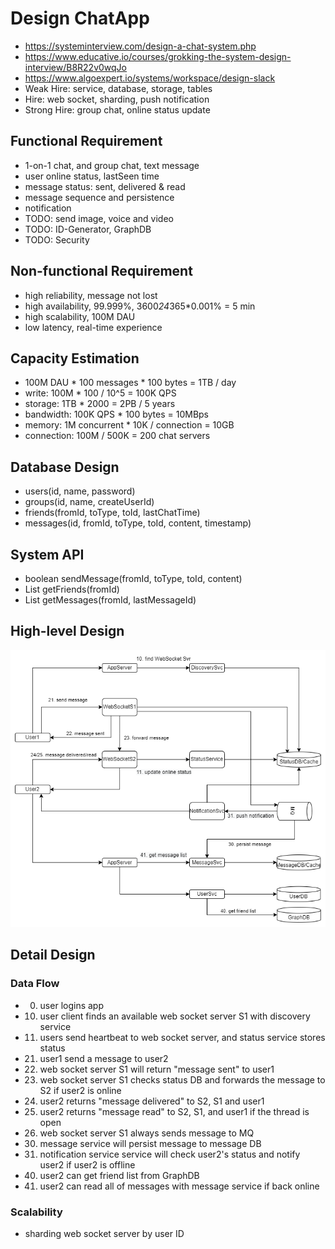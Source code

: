 # Design ChatApp
- https://systeminterview.com/design-a-chat-system.php
- https://www.educative.io/courses/grokking-the-system-design-interview/B8R22v0wqJo
- https://www.algoexpert.io/systems/workspace/design-slack
- Weak Hire: service, database, storage, tables
- Hire: web socket, sharding, push notification
- Strong Hire: group chat, online status update

## Functional Requirement
- 1-on-1 chat, and group chat, text message
- user online status, lastSeen time
- message status: sent, delivered & read
- message sequence and persistence
- notification
- TODO: send image, voice and video
- TODO: ID-Generator, GraphDB
- TODO: Security

## Non-functional Requirement
- high reliability, message not lost
- high availability, 99.999%, 3600*24*365*0.001% = 5 min
- high scalability, 100M DAU
- low latency, real-time experience

## Capacity Estimation
- 100M DAU * 100 messages * 100 bytes = 1TB / day
- write: 100M * 100 / 10^5 = 100K QPS
- storage: 1TB * 2000 = 2PB / 5 years
- bandwidth: 100K QPS * 100 bytes = 10MBps
- memory: 1M concurrent * 10K / connection = 10GB
- connection: 100M / 500K = 200 chat servers

## Database Design
- users(id, name, password)
- groups(id, name, createUserId)
- friends(fromId, toType, toId, lastChatTime)
- messages(id, fromId, toType, toId, content, timestamp)

## System API
- boolean sendMessage(fromId, toType, toId, content)
- List<Entity> getFriends(fromId)
- List<Message> getMessages(fromId, lastMessageId)

## High-level Design
![This is an image](https://github.com/classoversea/system.design/blob/main/questions/chatapp/Design_ChatApp_Ryan_v3.png)

## Detail Design
### Data Flow
- 00. user logins app
- 10. user client finds an available web socket server S1 with discovery service
- 11. users send heartbeat to web socket server, and status service stores status
- 21. user1 send a message to user2
- 22. web socket server S1 will return "message sent" to user1
- 23. web socket server S1 checks status DB and forwards the message to S2 if user2 is online
- 24. user2 returns "message delivered" to S2, S1 and user1
- 25. user2 returns "message read" to S2, S1, and user1 if the thread is open
- 26. web socket server S1 always sends message to MQ
- 30. message service will persist message to message DB
- 31. notification service service will check user2's status and notify user2 if user2 is offline
- 40. user2 can get friend list from GraphDB
- 41. user2 can read all of messages with message service if back online
  
### Scalability
- sharding web socket server by user ID
  
  
